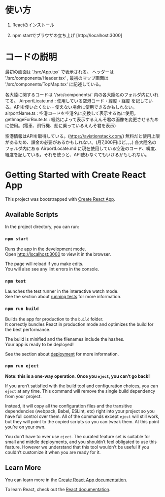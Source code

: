 # 使い方
1. Reactのインストール

2. npm startでブラウザの立ち上げ [http://localhost:3000]


# コードの説明
最初の画面は '/src/App.tsx' で表示される。
ヘッダーは '/src/components/Header.tsx' , 最初のマップ画面は '/src/components/TopMap.tsx' に記述している。


各大陸に関するコードは '/src/components/' 内の各大陸名のフォルダ内にいれてる。
  AirportLicate.md : 使用している空港コード・緯度・経度 を記している。APIを使いたくない・使えない場合に使用できるかもしれない。
  airportName.ts : 空港コードを空港名に変換して表示する為に使用。
  getImageForRoute.ts : 経路によって表示するえんそ君の画像を変更させるために使用。(電車、飛行機、船に乗っているえんそ君を表示)


空港情報はAPIを取得している。(https://aviationstack.com/)
無料だと使用上限があるため、課金の必要があるかもしれない。(月7,000円ほど。。。)
各大陸名のフォルダ内にある AirportLocate.md に現在使用している空港のコード、緯度、経度を記している。それを使うと、API使わなくてもいけるかもしれない。


# Getting Started with Create React App

This project was bootstrapped with [Create React App](https://github.com/facebook/create-react-app).

## Available Scripts

In the project directory, you can run:

### `npm start`

Runs the app in the development mode.\
Open [http://localhost:3000](http://localhost:3000) to view it in the browser.

The page will reload if you make edits.\
You will also see any lint errors in the console.

### `npm test`

Launches the test runner in the interactive watch mode.\
See the section about [running tests](https://facebook.github.io/create-react-app/docs/running-tests) for more information.

### `npm run build`

Builds the app for production to the `build` folder.\
It correctly bundles React in production mode and optimizes the build for the best performance.

The build is minified and the filenames include the hashes.\
Your app is ready to be deployed!

See the section about [deployment](https://facebook.github.io/create-react-app/docs/deployment) for more information.

### `npm run eject`

**Note: this is a one-way operation. Once you `eject`, you can’t go back!**

If you aren’t satisfied with the build tool and configuration choices, you can `eject` at any time. This command will remove the single build dependency from your project.

Instead, it will copy all the configuration files and the transitive dependencies (webpack, Babel, ESLint, etc) right into your project so you have full control over them. All of the commands except `eject` will still work, but they will point to the copied scripts so you can tweak them. At this point you’re on your own.

You don’t have to ever use `eject`. The curated feature set is suitable for small and middle deployments, and you shouldn’t feel obligated to use this feature. However we understand that this tool wouldn’t be useful if you couldn’t customize it when you are ready for it.

## Learn More

You can learn more in the [Create React App documentation](https://facebook.github.io/create-react-app/docs/getting-started).

To learn React, check out the [React documentation](https://reactjs.org/).
